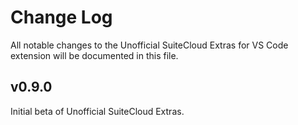 # Change Log

All notable changes to the Unofficial SuiteCloud Extras for VS Code extension will be documented in this file.

## v0.9.0

Initial beta of Unofficial SuiteCloud Extras.